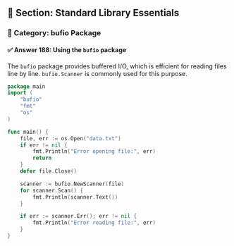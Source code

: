 ## 📘 Section: Standard Library Essentials
### 🔹 Category: bufio Package
#### ✅ Answer 188: Using the `bufio` package

The `bufio` package provides buffered I/O, which is efficient for reading files line by line. `bufio.Scanner` is commonly used for this purpose.

```go
package main
import (
    "bufio"
    "fmt"
    "os"
)

func main() {
    file, err := os.Open("data.txt")
    if err != nil {
        fmt.Println("Error opening file:", err)
        return
    }
    defer file.Close()

    scanner := bufio.NewScanner(file)
    for scanner.Scan() {
        fmt.Println(scanner.Text())
    }

    if err := scanner.Err(); err != nil {
        fmt.Println("Error reading file:", err)
    }
}
```
